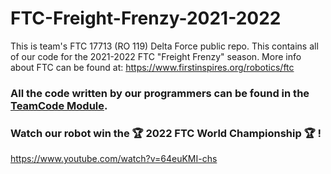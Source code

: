 # FTC-Freight-Frenzy-2021-2022
This is team's FTC 17713 (RO 119) Delta Force public repo. This contains all of our code for the 2021-2022 FTC "Freight Frenzy" season. More info about FTC can be found at: https://www.firstinspires.org/robotics/ftc

### All the code written by our programmers can be found in the [TeamCode Module](https://github.com/TAVii119/FTC-Freight-Frenzy-2021-2022/tree/master/TeamCode/src/main/java/org/firstinspires/ftc/teamcode).

### Watch our robot win the 🏆 2022 FTC World Championship 🏆 !
https://www.youtube.com/watch?v=64euKMI-chs

